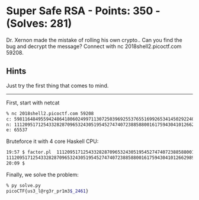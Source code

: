 # Super Safe RSA - Points: 350 - (Solves: 281)

Dr. Xernon made the mistake of rolling his own crypto..
Can you find the bug and decrypt the message?
Connect with nc 2018shell2.picoctf.com 59208.

## Hints

Just try the first thing that comes to mind.

---

First, start with netcat

```sh
% nc 2018shell2.picoctf.com 59208
c: 5981164849559424864180602499711307250396925537655169926534145029224067076510391
n: 11120951712543328287096532430519545274740723885880016175943041012662989713960249
e: 65537
```

Bruteforce it with 4 core Haskell CPU:

```sh
19:57 $ factor.pl  11120951712543328287096532430519545274740723885880016175943041012662989713960249
11120951712543328287096532430519545274740723885880016175943041012662989713960249: 97109741746980388830175125806544782071 114519424235716623349795034881831978947919
20:09 $
```

Finally, we solve the problem:

```sh
% py solve.py
picoCTF{us3_l@rg3r_pr1m3$_2461}
```
